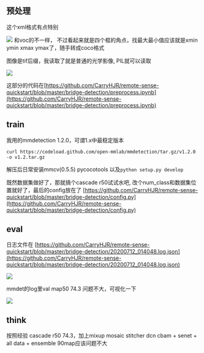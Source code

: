 
## 预处理
这个xml格式有点特别

![](https://upload-images.jianshu.io/upload_images/23853026-daa863aea9e9f031.png?imageMogr2/auto-orient/strip%7CimageView2/2/w/400)
和voc的不一样， 不过看起来就是四个框的角点，找最大最小值应该就是xmin ymin xmax ymax了，随手转成coco格式

图像是tif后缀，我读取了就是普通的光学影像, PIL就可以读取

![](https://upload-images.jianshu.io/upload_images/23853026-8f2f3851788a2dc0.png?imageMogr2/auto-orient/strip%7CimageView2/2/w/300)

这部分的代码在[https://github.com/CarryHJR/remote-sense-quickstart/blob/master/bridge-detection/preprocess.ipynb](https://github.com/CarryHJR/remote-sense-quickstart/blob/master/bridge-detection/preprocess.ipynb)

## train
我用的mmdetection 1.2.0，可谓1.x中最稳定版本
```
curl https://codeload.github.com/open-mmlab/mmdetection/tar.gz/v1.2.0 -o v1.2.tar.gz 
```
解压后日常安装mmcv(0.5.5) pycocotools 以及`python setup.py develop`

既然数据集做好了，那就搞个cascade r50试试水吧, 改个num_class和数据集位置就好了，最后的config放在了
[https://github.com/CarryHJR/remote-sense-quickstart/blob/master/bridge-detection/config.py](https://github.com/CarryHJR/remote-sense-quickstart/blob/master/bridge-detection/config.py)


## eval
日志文件在 [https://github.com/CarryHJR/remote-sense-quickstart/blob/master/bridge-detection/20200712_014048.log.json](https://github.com/CarryHJR/remote-sense-quickstart/blob/master/bridge-detection/20200712_014048.log.json)

![](https://upload-images.jianshu.io/upload_images/23853026-04088ad41c2be0bf.png?imageMogr2/auto-orient/strip%7CimageView2/2/w/1240)

mmdet的log里val map50 74.3 问题不大，可视化一下

![](https://upload-images.jianshu.io/upload_images/23853026-e39143801dc46f7c.png?imageMogr2/auto-orient/strip%7CimageView2/2/w/1240)

## think
按照经验 cascade r50 74.3，加上mixup mosaic stitcher dcn cbam + senet + all data + ensemble 90map应该问题不大
